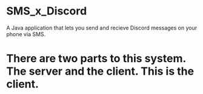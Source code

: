 # SMS_x_Discord
A Java application that lets you send and recieve Discord messages on your phone via SMS.

# There are two parts to this system. The server and the client. This is the client.
